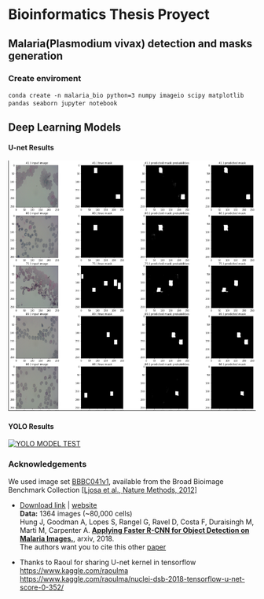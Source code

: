# Bioinformatics Thesis Proyect

## Malaria(Plasmodium vivax) detection and masks generation

### Create enviroment
```
conda create -n malaria_bio python=3 numpy imageio scipy matplotlib pandas seaborn jupyter notebook
```

## Deep Learning Models
#### U-net Results
![title](unet_results.png)


#### YOLO Results
[![YOLO MODEL TEST](http://img.youtube.com/vi/mHy5GDJO5Mw/0.jpg)](http://www.youtube.com/watch?v=mHy5GDJO5Mw)

### Acknowledgements
We used image set [BBBC041v1](https://data.broadinstitute.org/bbbc/BBBC041/), available from the Broad Bioimage Benchmark Collection [[Ljosa et al., Nature Methods, 2012]](https://www.nature.com/articles/nmeth.2083)
- [Download link](https://data.broadinstitute.org/bbbc/BBBC041/malaria.zip) | [website](https://data.broadinstitute.org/bbbc/BBBC041/)<br>**Data:** 1364 images (~80,000 cells)<br>Hung J, Goodman A, Lopes S, Rangel G, Ravel D, Costa F, Duraisingh M, Marti M, Carpenter A. [**Applying Faster R-CNN for Object Detection on Malaria Images.**](https://arxiv.org/abs/1804.09548), arxiv, 2018.<br> The authors want you to cite this other [paper](https://www.nature.com/articles/nmeth.2083)

- Thanks to Raoul for sharing U-net kernel in tensorflow
https://www.kaggle.com/raoulma
https://www.kaggle.com/raoulma/nuclei-dsb-2018-tensorflow-u-net-score-0-352/
